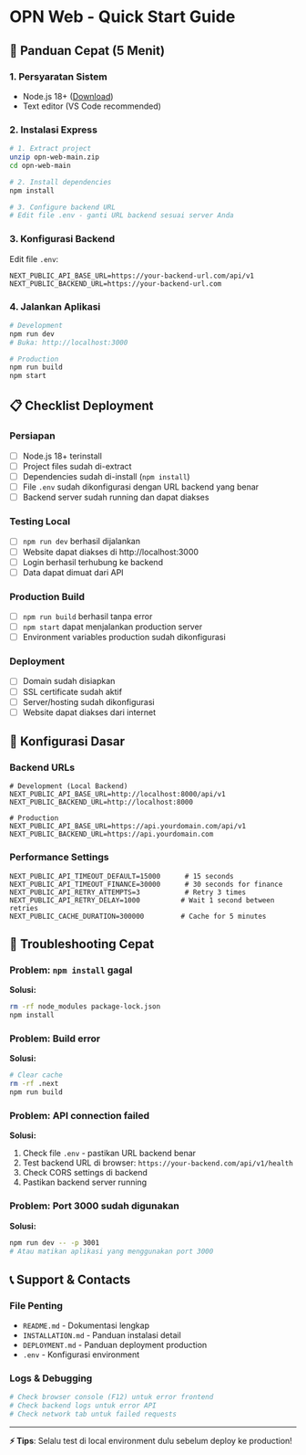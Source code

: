 # OPN Web - Quick Start Guide

## 🚀 Panduan Cepat (5 Menit)

### 1. Persyaratan Sistem
- Node.js 18+ ([Download](https://nodejs.org))
- Text editor (VS Code recommended)

### 2. Instalasi Express
```bash
# 1. Extract project
unzip opn-web-main.zip
cd opn-web-main

# 2. Install dependencies
npm install

# 3. Configure backend URL
# Edit file .env - ganti URL backend sesuai server Anda
```

### 3. Konfigurasi Backend
Edit file `.env`:
```env
NEXT_PUBLIC_API_BASE_URL=https://your-backend-url.com/api/v1
NEXT_PUBLIC_BACKEND_URL=https://your-backend-url.com
```

### 4. Jalankan Aplikasi
```bash
# Development
npm run dev
# Buka: http://localhost:3000

# Production
npm run build
npm start
```

## 📋 Checklist Deployment

### Persiapan
- [ ] Node.js 18+ terinstall
- [ ] Project files sudah di-extract
- [ ] Dependencies sudah di-install (`npm install`)
- [ ] File `.env` sudah dikonfigurasi dengan URL backend yang benar
- [ ] Backend server sudah running dan dapat diakses

### Testing Local
- [ ] `npm run dev` berhasil dijalankan
- [ ] Website dapat diakses di http://localhost:3000
- [ ] Login berhasil terhubung ke backend
- [ ] Data dapat dimuat dari API

### Production Build
- [ ] `npm run build` berhasil tanpa error
- [ ] `npm start` dapat menjalankan production server
- [ ] Environment variables production sudah dikonfigurasi

### Deployment
- [ ] Domain sudah disiapkan
- [ ] SSL certificate sudah aktif
- [ ] Server/hosting sudah dikonfigurasi
- [ ] Website dapat diakses dari internet

## 🔧 Konfigurasi Dasar

### Backend URLs
```env
# Development (Local Backend)
NEXT_PUBLIC_API_BASE_URL=http://localhost:8000/api/v1
NEXT_PUBLIC_BACKEND_URL=http://localhost:8000

# Production
NEXT_PUBLIC_API_BASE_URL=https://api.yourdomain.com/api/v1
NEXT_PUBLIC_BACKEND_URL=https://api.yourdomain.com
```

### Performance Settings
```env
NEXT_PUBLIC_API_TIMEOUT_DEFAULT=15000      # 15 seconds
NEXT_PUBLIC_API_TIMEOUT_FINANCE=30000      # 30 seconds for finance
NEXT_PUBLIC_API_RETRY_ATTEMPTS=3           # Retry 3 times
NEXT_PUBLIC_API_RETRY_DELAY=1000          # Wait 1 second between retries
NEXT_PUBLIC_CACHE_DURATION=300000         # Cache for 5 minutes
```

## 🚨 Troubleshooting Cepat

### Problem: `npm install` gagal
**Solusi:**
```bash
rm -rf node_modules package-lock.json
npm install
```

### Problem: Build error
**Solusi:**
```bash
# Clear cache
rm -rf .next
npm run build
```

### Problem: API connection failed
**Solusi:**
1. Check file `.env` - pastikan URL backend benar
2. Test backend URL di browser: `https://your-backend.com/api/v1/health`
3. Check CORS settings di backend
4. Pastikan backend server running

### Problem: Port 3000 sudah digunakan
**Solusi:**
```bash
npm run dev -- -p 3001
# Atau matikan aplikasi yang menggunakan port 3000
```

## 📞 Support & Contacts

### File Penting
- `README.md` - Dokumentasi lengkap
- `INSTALLATION.md` - Panduan instalasi detail
- `DEPLOYMENT.md` - Panduan deployment production
- `.env` - Konfigurasi environment

### Logs & Debugging
```bash
# Check browser console (F12) untuk error frontend
# Check backend logs untuk error API
# Check network tab untuk failed requests
```

---

**⚡ Tips**: Selalu test di local environment dulu sebelum deploy ke production!
